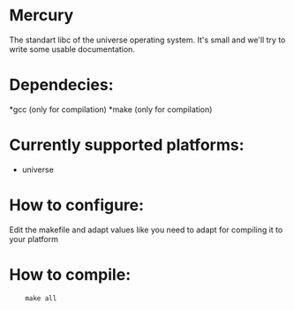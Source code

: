 Mercury
=======

The standart libc of the universe operating system.
It's small and we'll try to write some usable documentation.


Dependecies:
========
*gcc     (only for compilation)
*make    (only for compilation)


Currently supported platforms:
=======
* universe

How to configure:
========

Edit the makefile and adapt values like you need to adapt for compiling it to your platform


How to compile:
========

````
    make all
````
